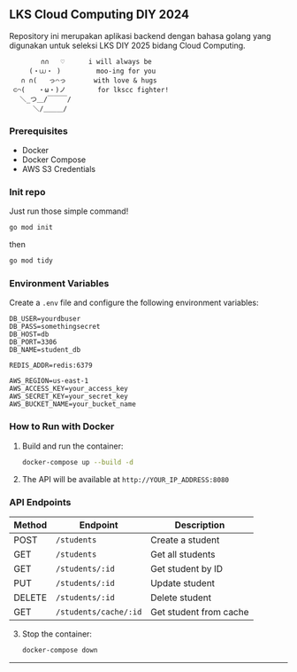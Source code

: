 ## LKS Cloud Computing DIY 2024

Repository ini merupakan aplikasi backend dengan bahasa golang yang digunakan untuk seleksi LKS DIY 2025 bidang Cloud Computing.
```
        ∩∩   ♡      i will always be  
     (・⩊・ )         moo-ing for you  
   ∩ ∩(   っ⌒っ       with love & hugs  
 ⊂⌒(　　・ω・)ノ        for lkscc fighter!
　 ＼_つ＿/￣￣￣/  
　　　 ＼/＿＿＿/
```

### Prerequisites
- Docker
- Docker Compose
- AWS S3 Credentials

### Init repo
Just run those simple command!
```sh
go mod init
   ```
then
```sh
go mod tidy
   ```

### Environment Variables
Create a `.env` file and configure the following environment variables:
```env
DB_USER=yourdbuser
DB_PASS=somethingsecret
DB_HOST=db
DB_PORT=3306
DB_NAME=student_db

REDIS_ADDR=redis:6379

AWS_REGION=us-east-1
AWS_ACCESS_KEY=your_access_key
AWS_SECRET_KEY=your_secret_key
AWS_BUCKET_NAME=your_bucket_name
```

### How to Run with Docker
1. Build and run the container:
   ```sh
   docker-compose up --build -d
   ```
2. The API will be available at `http://YOUR_IP_ADDRESS:8080`

### API Endpoints
| Method | Endpoint               | Description              |
|--------|------------------------|--------------------------|
| POST   | `/students`            | Create a student        |
| GET    | `/students`            | Get all students        |
| GET    | `/students/:id`        | Get student by ID       |
| PUT    | `/students/:id`        | Update student          |
| DELETE | `/students/:id`        | Delete student          |
| GET    | `/students/cache/:id`  | Get student from cache  |

3. Stop the container:
   ```sh
   docker-compose down
   ```
---